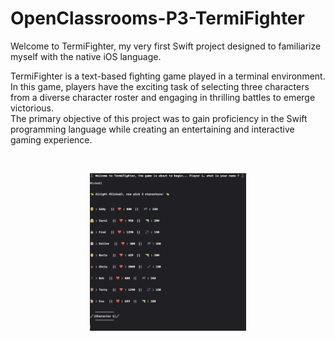 # OpenClassrooms-P3-TermiFighter

Welcome to TermiFighter, my very first Swift project designed to familiarize myself with the native iOS language.

TermiFighter is a text-based fighting game played in a terminal environment.  
In this game, players have the exciting task of selecting three characters from a diverse character roster and engaging in thrilling battles to emerge victorious.  
The primary objective of this project was to gain proficiency in the Swift programming language while creating an entertaining and interactive gaming experience.

<br />
<p align="center">
  <img src="https://github.com/MickaeliOS/OpenClassrooms-P3-TermiFighter/blob/main/Divers/GameLaunching.png" width="250">
</p>
